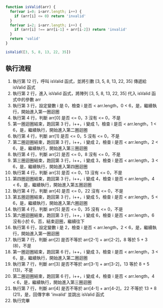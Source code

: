 ``` js
function isValid(arr) {
  for(var i=0; i<arr.length; i++) {
    if (arr[i] <= 0) return 'invalid'
  }
  for(var i=2; i<arr.length; i++) {
    if (arr[i] !== arr[i-1] + arr[i-2]) return 'invalid'
  }
  return 'valid'
}

isValid([3, 5, 8, 13, 22, 35])
```

## 執行流程
1. 執行第 12 行，呼叫 isValid 函式，並將引數 [3, 5, 8, 13, 22, 35] 傳遞給 isValid 函式
2. 執行第 2 行，進入 isValid 函式，將陣列 [3, 5, 8, 13, 22, 35] 代入 isValid 函式中的參數 arr
3. 執行第 3 行，設定變數 i 是 0，檢查 i 是否 < arr.length，0 < 6，是，繼續執行，開始進入第一圈迴圈
4. 執行第 4 行，判斷 arr[0] 是否 <= 0，3 沒有 <= 0，不是
5. 第一圈迴圈結束，跑回第 3 行，i++，i 變成 1，檢查 i 是否 < arr.length，1 < 6，是，繼續執行，開始進入第二圈迴圈
6. 執行第 4 行，判斷 arr[1] 是否 <= 0，5 沒有 <= 0，不是
7. 第二圈迴圈結束，跑回第 3 行，i++，i 變成 2，檢查 i 是否 < arr.length，2 < 6，是，繼續執行，開始進入第三圈迴圈
8. 執行第 4 行，判斷 arr[2] 是否 <= 0，8 沒有 <= 0，不是
9. 第三圈迴圈結束，跑回第 3 行，i++，i 變成 3，檢查 i 是否 < arr.length，3 < 6，是，繼續執行，開始進入第四圈迴圈
10. 執行第 4 行，判斷 arr[3] 是否 <= 0，13 沒有 <= 0，不是
11. 第四圈迴圈結束，跑回第 3 行，i++，i 變成 4，檢查 i 是否 < arr.length，4 < 6，是，繼續執行，開始進入第五圈迴圈
12. 執行第 4 行，判斷 arr[4] 是否 <= 0，22 沒有 <= 0，不是
13. 第五圈迴圈結束，跑回第 3 行，i++，i 變成 5，檢查 i 是否 < arr.length，5 < 6，是，繼續執行，開始進入第六圈迴圈
14. 執行第 4 行，判斷 arr[5] 是否 <= 0，35 沒有 <= 0，不是
15. 第六圈迴圈結束，跑回第 3 行，i++，i 變成 6，檢查 i 是否 < arr.length，6 沒有小於 6，否，結束迴圈，繼續往下
16. 執行第 6 行，設定變數 i 是 2，檢查 i 是否 < arr.length，2 < 6，是，繼續執行，開始進入第一圈迴圈
17. 執行第 7 行，判斷 arr[2] 是否不等於 arr[2-1] + arr[2-2]，8 等於 5 + 3 (8)，不是
18. 第一圈迴圈結束，跑回第 6 行，i++，i 變成 3，檢查 i 是否 < arr.length，3 < 6，是，繼續執行，開始進入第二圈迴圈
19. 執行第 7 行，判斷 arr[3] 是否不等於 arr[3-1] + arr[3-2]，13 等於 8 + 5 (13)，不是
20. 第二圈迴圈結束，跑回第 6 行，i++，i 變成 4，檢查 i 是否 < arr.length，4 < 6，是，繼續執行，開始進入第三圈迴圈
21. 執行第 7 行，判斷 arr[4] 是否不等於 arr[4-1] + arr[4-2]，22 不等於 13 + 8 (21)，是，回傳字串 'invalid' 並跳出 isValid 函式
22. 執行完畢
